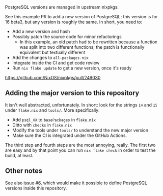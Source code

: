 PostgreSQL versions are managed in upstream nixpkgs.

See this example PR to add a new version of PostgreSQL; this version is for 16
beta3, but any version is roughly the same. In short, you need to:

- Add a new version and hash
- Possibly patch the source code for minor refactorings
  - In this example, an old patch had to be rewritten because a function was
    split into two different functions; the patch is functionally equivalent but
    textually different
- Add the changes to `all-packages.nix`
- Integrate inside the CI and get code review
- Run `nix flake update` to get a new version, once it's ready

https://github.com/NixOS/nixpkgs/pull/249030

## Adding the major version to this repository

It isn't well abstracted, unfortunately. In short: look for the strings `14` and
`15` under `flake.nix` and `tools/`. More specifically:

- Add `psql_XX` to `basePackages` in `flake.nix`
- Ditto with `checks` in `flake.nix`
- Modify the tools under `tools/` to understand the new major version
- Make sure the CI is integrated under the GitHub Actions.

The third step and fourth steps are the most annoying, really. The first two are
easy and by that point you can run `nix flake check` in order to test the build,
at least.

## Other notes

See also issue [#6](https://github.com/supabase/nix-postgres/issues/6), which
would make it possible to define PostgreSQL versions inside this repository.
